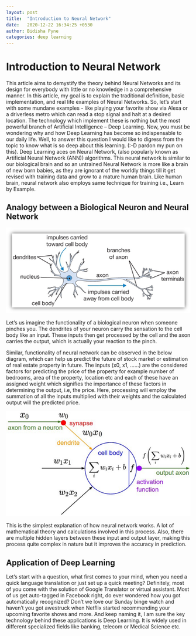 ```yaml
---
layout: post
title:  "Introduction to Neural Network"
date:   2020-12-22 16:34:25 +0530
author: Bidisha Pyne
categories: deep learning
---
```


# Introduction to Neural Network

This article aims to demystify the theory behind Neural Networks and its design for everybody with little or no knowledge in a comprehensive manner. In this article, my goal is to explain the traditional definition, basic implementation, and real life examples of Neural         Networks. So, let’s start with some mundane examples - like playing your favorite show via Alexa or a driverless metro which can read a stop signal and halt at a desired location. The technology which implement these is nothing but the most powerful branch of Artificial Intelligence – Deep Learning. Now, you must be wondering why and how Deep Learning has become so indispensable to our daily life.
Well, to answer this question I would like to digress from the topic to know what is so deep about this learning. (:-D pardon my pun on this). Deep Learning aces on Neural Network, (also popularly known as Artificial Neural Network (ANN)) algorithms. This neural network is similar to our biological brain and so an untrained Neural Network is more like a brain of new born babies, as they are ignorant of the worldly things till it get revised with training data and grow to a mature human brain. Like human brain, neural network also employs same technique for training i.e., Learn by Example.

## Analogy between a Biological Neuron and Neural Network

![Image](https://github.com/sparkaidea/sparkaidea.github.io/blob/gh-pages/images/Biological_Neuron.png)

Let’s us imagine the functionality of a biological neuron when someone pinches you. The dendrites of your neuron carry the sensation to the cell body like an input. These inputs then get processed by the cell and the axon carries the output, which is actually your reaction to the pinch.

Similar, functionality of neural network can be observed in the below diagram, which can help us predict the future of stock market or estimation of real estate property in future. The inputs (x0, x1, ……) are the considered factors for predicting the price of the property for example number of bedrooms, area of the property, location etc and each of these have an assigned weight which signifies the importance of these factors in determining the output, i.e, the price. Here, processing will employ the summation of all the inputs multiplied with their weights and the calculated output will the predicted price.

![Image](https://github.com/sparkaidea/sparkaidea.github.io/blob/gh-pages/images/Neural%20Network.png)

This is the simplest explanation of how neural network works. A lot of mathematical theory and calculations involved in this process. Also, there are multiple hidden layers between these input and output layer, making this process quite complex in nature but it improves the accuracy in prediction.

## Application of Deep Learning
Let’s start with a question, what first comes to your mind, when you need a quick language translation or just set up a quick meeting? Definitely, most of you come with the solution of Google Translator or virtual assistant. Most of us get auto-tagged in Facebook right, do ever wondered how you got automatically recognized? Don’t we love our Sunday binge watch and haven’t you got awestruck when Netflix started recommending your upcoming favorite shows and more. And keep naming it, I am sure the key technology behind these applications is Deep Learning. It is widely used in different specialized fields like banking, telecom or Medical Science etc.
